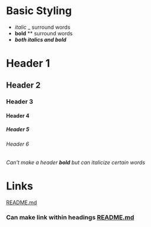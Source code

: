 # Basic Styling
* _italic_ _ surround words
* **bold** ** surround words
* **_both italics and bold_**

# Header 1
## Header 2
### Header 3
#### Header 4
##### Header 5
###### Header 6
###### Can't make a header **bold** but can _italicize_ certain words

# Links
[README.md](https://github.com/VanTye/markdown-notes/blob/main/README.md)
### Can make link within headings [README.md](https://github.com/VanTye/markdown-notes/blob/main/README.md)
